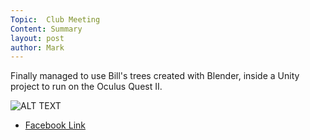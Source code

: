 ```yaml
---
Topic:  Club Meeting
Content: Summary
layout: post
author: Mark
---
```

Finally managed to use Bill's trees created with Blender, inside a Unity project to run on the Oculus Quest II.

![ALT TEXT](https://scontent.fbhx6-1.fna.fbcdn.net/v/t15.5256-10/275249880_381461597145887_4710852354268075279_n.jpg?stp=dst-jpg_p720x720&_nc_cat=100&ccb=1-7&_nc_sid=ad6a45&_nc_ohc=BT-tVUfqmWkAX_4joGy&_nc_ht=scontent.fbhx6-1.fna&edm=AKK4YLsEAAAA&oh=00_AfDBj3I-5NcMCjR2fsWjUzuvqojjF8c_GNRLBspC8LCJHA&oe=652BDF16)

* [Facebook Link](https://www.facebook.com/1481985248595237/posts/4688570197936710/)


